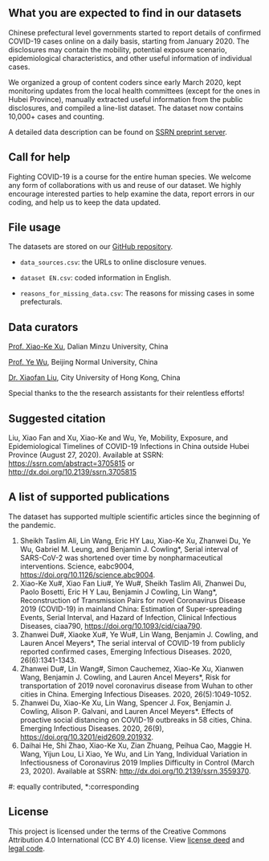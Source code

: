 ## What you are expected to find in our datasets
Chinese prefectural level governments started to report details of confirmed COVID-19 cases online on a daily basis, starting from January 2020. The disclosures may contain the mobility, potential exposure scenario, epidemiological characteristics, and other useful information of individual cases.

We organized a group of content coders since early March 2020, kept monitoring updates from the local health committees (except for the ones in Hubei Province), manually extracted useful information from the public disclosures, and compiled a line-list dataset. The dataset now contains 10,000+ cases and counting.

A detailed data description can be found on [SSRN preprint server](https://dx.doi.org/10.2139/ssrn.3705815).

## Call for help
Fighting COVID-19 is a course for the entire human species. We welcome any form of collaborations with us and reuse of our dataset. We highly encourage interested parties to help examine the data, report errors in our coding, and help us to keep the data updated.

## File usage
The datasets are stored on our [GitHub repository](https://github.com/abcdefg3381/COVID_19_China_case_reports).
* `data_sources.csv`: the URLs to online disclosure venues.

* `dataset EN.csv`: coded information in English.

* `reasons_for_missing_data.csv`: The reasons for missing cases in some prefecturals.

## Data curators
[Prof. Xiao-Ke Xu](http://www.bigdataanalysis.xyz/test/testShow?name=Xiaoke%20Xu), Dalian Minzu University, China

[Prof. Ye Wu](https://sjc.bnu.edu.cn/sztd/jsdw2/js/29551.html), Beijing Normal University, China

[Dr. Xiaofan Liu](http://www.cityu.edu.hk/com/Profile.aspx?u=xliu347), City University of Hong Kong, China

Special thanks to the the research assistants for their relentless efforts!

## Suggested citation
Liu, Xiao Fan and Xu, Xiao-Ke and Wu, Ye, Mobility, Exposure, and Epidemiological Timelines of COVID-19 Infections in China outside Hubei Province (August 27, 2020). Available at SSRN: https://ssrn.com/abstract=3705815 or http://dx.doi.org/10.2139/ssrn.3705815 

## A list of supported publications
The dataset has supported multiple scientific articles since the beginning of the pandemic.

1. Sheikh Taslim Ali, Lin Wang, Eric HY Lau, Xiao-Ke Xu, Zhanwei Du, Ye Wu, Gabriel M. Leung,  and Benjamin J. Cowling*, Serial interval of SARS-CoV-2 was shortened over time by nonpharmaceutical interventions. Science, eabc9004, https://doi.org/10.1126/science.abc9004.
1. Xiao-Ke Xu#, Xiao Fan Liu#, Ye Wu#, Sheikh Taslim Ali, Zhanwei Du, Paolo Bosetti, Eric H Y Lau, Benjamin J Cowling, Lin Wang*,  Reconstruction of Transmission Pairs for novel Coronavirus Disease 2019 (COVID-19) in mainland China: Estimation of Super-spreading Events, Serial Interval, and Hazard of Infection, Clinical Infectious Diseases, ciaa790, https://doi.org/10.1093/cid/ciaa790.
1. Zhanwei Du#, Xiaoke Xu#, Ye Wu#, Lin Wang, Benjamin J. Cowling, and Lauren Ancel Meyers*, The serial interval of COVID-19 from publicly reported confirmed cases, Emerging Infectious Diseases. 2020, 26(6):1341-1343.
1. Zhanwei Du#, Lin Wang#, Simon Cauchemez, Xiao-Ke Xu, Xianwen Wang, Benjamin J. Cowling, and Lauren Ancel Meyers*, Risk for transportation of 2019 novel coronavirus disease from Wuhan to other cities in China. Emerging Infectious Diseases. 2020, 26(5):1049-1052.
1. Zhanwei Du, Xiao-Ke Xu, Lin Wang, Spencer J. Fox, Benjamin J. Cowling, Alison P. Galvani, and Lauren Ancel Meyers*. Effects of proactive social distancing on COVID-19 outbreaks in 58 cities, China. Emerging Infectious Diseases. 2020, 26(9), https://doi.org/10.3201/eid2609.201932.
1. Daihai He, Shi Zhao, Xiao-Ke Xu, Zian Zhuang, Peihua Cao, Maggie H. Wang, Yijun Lou, Li Xiao, Ye Wu, and Lin Yang, Individual Variation in Infectiousness of Coronavirus 2019 Implies Difficulty in Control (March 23, 2020). Available at SSRN: http://dx.doi.org/10.2139/ssrn.3559370.

#: equally contributed, *:corresponding

## License
This project is licensed under the terms of the Creative Commons Attribution 4.0 International (CC BY 4.0) license. View [license deed](https://creativecommons.org/licenses/by/4.0/deed.en) and [legal code](https://creativecommons.org/licenses/by/4.0/legalcode).
